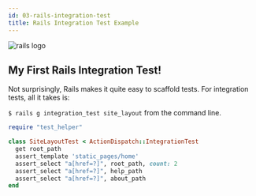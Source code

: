 ```yaml
---
id: 03-rails-integration-test
title: Rails Integration Test Example
---
```

![rails logo](https://upload.wikimedia.org/wikipedia/commons/thumb/6/62/Ruby_On_Rails_Logo.svg/320px-Ruby_On_Rails_Logo.svg.png)
## My First Rails Integration Test!

Not surprisingly, Rails makes it quite easy to scaffold tests. For integration tests, all it takes is:

`$ rails g integration_test site_layout` from the command line.

```ruby
require "test_helper"

class SiteLayoutTest < ActionDispatch::IntegrationTest
  get root_path
  assert_template 'static_pages/home'
  assert_select "a[href=?]", root_path, count: 2
  assert_select "a[href=?]", help_path
  assert_select "a[href=?]", about_path
end
```